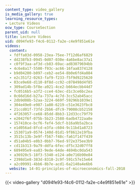 ```yaml
---
content_type: video_gallery
is_media_gallery: true
learning_resource_types:
- Lecture Videos
ocw_type: CourseSection
parent_uid: null
title: Lecture Videos
uid: d094fe93-f4c6-0112-fa2e-c4e9f851e61e
videos:
  content:
  - fdffa03d-0958-23ea-75ee-7f12d6af6829
  - dd238fb3-0945-0d07-030e-4a6be8ac37a1
  - c0f9f3aa-af3d-cb83-69ac-ad83079694bb
  - 4c6e8a17-5500-f93c-ac66-16faa8374128
  - b9d04200-b097-ceb2-ee54-8b0e6fd4a084
  - e2c351f2-0263-faf9-f233-f5f9d9225620
  - 03ce9e68-d110-8f8d-cc92-c078498d4f85
  - 309ad14b-5f8e-a921-4ce2-b664ecbb44d7
  - fc0516b5-a3f2-cce4-63ec-d1c3ce6bc2ea
  - 0c66d16d-b27a-737a-4c7d-3cc52ab45acc
  - 2db9d08b-52aa-3224-669f-59296b1039e1
  - 304e49e0-e987-1a80-6219-c51e3623fbc8
  - 21ccd01f-73fd-2bb6-dfc9-79008cb52158
  - 4f263057-ce68-85dd-8bb3-12d33cc79f79
  - e2042f6f-075b-5b23-2588-6adb4722aa8e
  - 157410ce-bcf6-fef4-5dcf-b16a9b5a2bca
  - e1d056ad-8fcd-e3fa-c604-9c11bd1a8723
  - 153071a9-0574-140d-01d1-9f8612e19fba
  - 3515c13b-3e9f-f567-f48c-fa61f147f439
  - d51a04b5-e0b3-0bb7-76ed-972e375ee3b9
  - cd11b313-9a79-ddfa-6fec-df5c32d07ff8
  - 689495e9-ea83-9ede-64de-4694bc0da543
  - a36920c5-18f3-5340-e124-a0e716b90e84
  - 2398d1e8-383d-8310-2c9f-591c57e15e64
  - a2c09991-4bb6-8b7e-acd1-6a2140a4e6b6
  website: 14-01-principles-of-microeconomics-fall-2018
---
```



{{< video-gallery "d094fe93-f4c6-0112-fa2e-c4e9f851e61e" >}}

